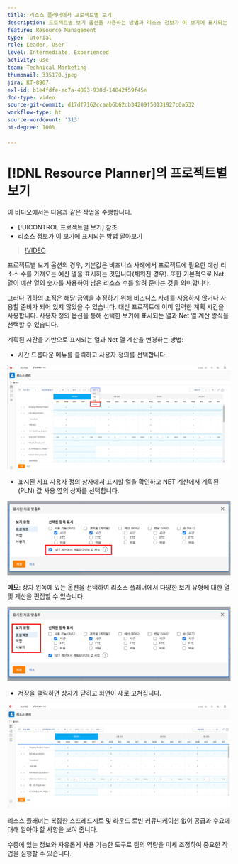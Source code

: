 ```yaml
---
title: 리소스 플래너에서 프로젝트별 보기
description: 프로젝트별 보기 옵션을 사용하는 방법과 리소스 정보가 이 보기에 표시되는 방법을 확인합니다.
feature: Resource Management
type: Tutorial
role: Leader, User
level: Intermediate, Experienced
activity: use
team: Technical Marketing
thumbnail: 335170.jpeg
jira: KT-8907
exl-id: b1e4fdfe-ec7a-4893-930d-14842f59f45e
doc-type: video
source-git-commit: d17df7162ccaab6b62db34209f50131927c0a532
workflow-type: ht
source-wordcount: '313'
ht-degree: 100%

---
```


# [!DNL Resource Planner]의 프로젝트별 보기

이 비디오에서는 다음과 같은 작업을 수행합니다.

* [!UICONTROL 프로젝트별 보기] 참조
* 리소스 정보가 이 보기에 표시되는 방법 알아보기

>[!VIDEO](https://video.tv.adobe.com/v/335170/?quality=12&learn=on&enablevpops)

프로젝트별 보기 옵션의 경우, 기본값은 비즈니스 사례에서 프로젝트에 필요한 예상 리소스 수를 가져오는 예산 열을 표시하는 것입니다(채워진 경우). 또한 기본적으로 Net 열이 예산 열의 숫자를 사용하여 남은 리소스 수를 알려 준다는 것을 의미합니다.

그러나 귀하의 조직은 해당 금액을 추정하기 위해 비즈니스 사례를 사용하지 않거나 사용할 준비가 되어 있지 않았을 수 있습니다. 대신 프로젝트에 이미 입력한 계획 시간을 사용합니다. 사용자 정의 옵션을 통해 선택한 보기에 표시되는 열과 Net 열 계산 방식을 선택할 수 있습니다.

계획된 시간을 기반으로 표시되는 열과 Net 열 계산을 변경하는 방법:

* 시간 드롭다운 메뉴를 클릭하고 사용자 정의를 선택합니다.

![드롭다운 메뉴의 사용자 정의 옵션](assets/NetHours01.png)

* 표시된 지표 사용자 정의 상자에서 표시할 열을 확인하고 NET 계산에서 계획된(PLN) 값 사용 옆의 상자를 선택합니다.

![NET 계산 옵션에서 계획된 값 사용](assets/NetHours02.png)

**메모**: 상자 왼쪽에 있는 옵션을 선택하여 리소스 플래너에서 다양한 보기 유형에 대한 열 및 계산을 편집할 수 있습니다.

![보기 유형 옵션](assets/NetHours03.jpg)

* 저장을 클릭하면 상자가 닫히고 화면이 새로 고쳐집니다.

![리소스 플래너 도구](assets/NetHours04.jpg)

리소스 플래너는 복잡한 스프레드시트 및 라운드 로빈 커뮤니케이션 없이 공급과 수요에 대해 알아야 할 사항을 보여 줍니다.

수중에 있는 정보와 자유롭게 사용 가능한 도구로 팀의 역량을 미세 조정하여 중요한 작업을 실행할 수 있습니다.
